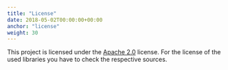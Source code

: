 ```yaml
---
title: "License"
date: 2018-05-02T00:00:00+00:00
anchor: "license"
weight: 30
---
```


This project is licensed under the [Apache 2.0](https://github.com/promhippie/hcloud_exporter/blob/master/LICENSE) license. For the license of the used libraries you have to check the respective sources.
